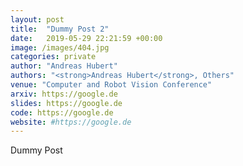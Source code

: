 ```yaml
---
layout: post
title:  "Dummy Post 2"
date:   2019-05-29 22:21:59 +00:00
image: /images/404.jpg
categories: private
author: "Andreas Hubert"
authors: "<strong>Andreas Hubert</strong>, Others"
venue: "Computer and Robot Vision Conference"
arxiv: https://google.de
slides: https://google.de
code: https://google.de
website: #https://google.de
---
```


Dummy Post

